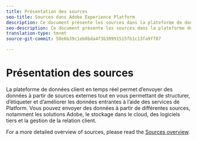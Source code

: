 ```yaml
---
title: Présentation des sources
seo-title: Sources dans Adobe Experience Platform
description: Ce document présente les sources dans la plateforme de données client en temps réel
seo-description: Ce document présente les sources dans la plateforme de données client en temps réel
translation-type: tm+mt
source-git-commit: 50e6b39c1eb0bda4f3b30991515fb1c13fa9ff87

---
```



# Présentation des sources

La plateforme de données client en temps réel permet d’envoyer des données à partir de sources externes tout en vous permettant de structurer, d’étiqueter et d’améliorer les données entrantes à l’aide des services de Platform. Vous pouvez envoyer des données à partir de différentes sources, notamment les solutions Adobe, le stockage dans le cloud, des logiciels tiers et la gestion de la relation client.

For a more detailed overview of sources, please read the [Sources overview](../../source-connectors/home.md).
